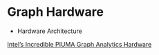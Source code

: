 # Graph Hardware

* Hardware Architecture

[Intel’s Incredible PIUMA Graph Analytics Hardware](https://dmccreary.medium.com/intels-incredible-piuma-graph-analytics-hardware-a2e9c3daf8d8)

[](https://arxiv.org/abs/2010.06277)